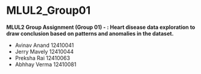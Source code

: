 # MLUL2_Group01

__MLUL2 Group Assignment (Group 01) - : Heart disease data exploration to draw conclusion based on patterns and anomalies in the dataset.__

- Avinav Anand	12410041
- Jerry Mavely	12410044
- Preksha Rai	12410063
- Abhhay Verma	12410081
